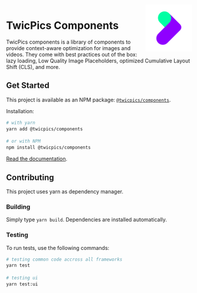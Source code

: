 <img align="right" width="25%" src="https://raw.githubusercontent.com/twicpics/components/main/logo.png">

# TwicPics Components

TwicPics components is a library of components to provide context-aware optimization for images and videos. They come with best practices out of the box: lazy loading, Low Quality Image Placeholders, optimized Cumulative Layout Shift (CLS), and more.

## Get Started

This project is available as an NPM package: [`@twicpics/components`](https://www.npmjs.com/package/@twicpics/components).

Installation:

```sh
# with yarn
yarn add @twicpics/components

# or with NPM
npm install @twicpics/components
```

[Read the documentation](./documentation).

## Contributing

This project uses yarn as dependency manager.

### Building 

Simply type `yarn build`. Dependencies are installed automatically.

### Testing

To run tests, use the following commands:

```sh
# testing common code accross all frameworks
yarn test

# testing ui
yarn test:ui
```